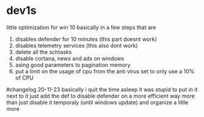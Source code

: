 # dev1s
 little optimization for win 10
 basically in a few steps that are
 1. disables defender for 10 minutes (this part doesnt work)
 2. disables telemetry services (this also dont work)
 3. delete all the schtasks
 4. disable cortana, news and ads on windows
 5. asing good parameters to pagination memory
 6. put a limit on the usage of cpu from the anti virus set to only use a 10% of CPU

 #changelog 20-11-23
basically i quit the time asleep it was stupid to put in it 
next to it just add the def to disable defender on a more efficient way more than just disable it temporaly (until windows update)
and organize a litlle more 
